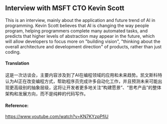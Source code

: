 ## Interview with MSFT CTO Kevin Scott

This is an interview, mainly about the application and future trend of AI in programming. Kevin Scott believes that AI is changing the way people program, helping programmers complete many automated tasks, and predicts that higher levels of abstraction may appear in the future, which will allow developers to focus more on "building vision", "thinking about the overall architecture and development direction" of products, rather than just coding.

#### Translation 

这是一次访谈会，主要内容涉及到了AI在编程领域的应用和未来趋势。凯文斯科特认为AI正在改变编程方式，帮助程序员完成许多自动化工作，并且预测未来可能出现更高级别的抽象层级，这将让开发者更多地关注“构建愿景”、“思考产品”的整体架构和发展方向，而不是纯粹的代码写作。

#### Reference: 

https://www.youtube.com/watch?v=KN7KYzpPfiU